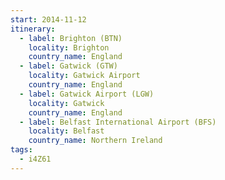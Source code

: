 ```yaml
---
start: 2014-11-12
itinerary:
  - label: Brighton (BTN)
    locality: Brighton
    country_name: England
  - label: Gatwick (GTW)
    locality: Gatwick Airport
    country_name: England
  - label: Gatwick Airport (LGW)
    locality: Gatwick
    country_name: England
  - label: Belfast International Airport (BFS)
    locality: Belfast
    country_name: Northern Ireland
tags:
  - i4Z61
---
```

